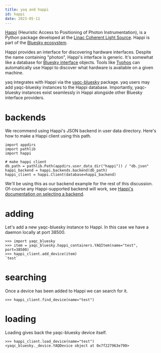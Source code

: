 ```yaml
---
title: yaq and happi
id: happi
date: 2023-05-11
---
```


[Happi](https://github.com/pcdshub/happi) (Heuristic Access to Positioning of Photon Instrumentation), is a Python package developed at the [Linac Coherent Light Source](https://lcls.slac.stanford.edu/).
Happi is part of the [Bluesky ecosystem](https://blueskyproject.io/).

Happi provides an interface for discovering hardware interfaces.
Despite the name containing "photon", Happi's interface is generic.
It's somewhat like a database for [Bluesky interface](https://blueskyproject.io/bluesky/hardware.html) objects.
Tools like [Typhos](https://github.com/pcdshub/typhos) can automatically use Happi to discover what hardware is avaliable on a given machine.

yaq integrates with Happi via the [yaqc-bluesky](https://github.com/bluesky/yaqc-bluesky) package.
yaq users may add yaqc-bluesky instances to the Happi database.
Importantly, yaqc-bluesky instances exist seamlessly in Happi alongside other Bluesky interface providers.

# backends

We recommend using Happi's JSON backend in user data directory.
Here's how to make a Happi client using this path.

```
import appdirs
import pathlib
import happi

# make happi client
db_path = pathlib.Path(appdirs.user_data_dir("happi")) / "db.json"
happi_backend = happi.backends.backend(db_path)
happi_client = happi.Client(database=happi_backend)
```

We'll be using this as our backend example for the rest of this discussion.
Of-course any Happi-supported backend will work, see [Happi's documentation on selecting a backend](https://pcdshub.github.io/happi/client.html#selecting-a-backend).

# adding

Let's add a new yaqc-bluesky instance to Happi.
In this case we have a daemon locally at port 38500.

```
>>> import yaqc_bluesky
>>> item = yaqc_bluesky.happi_containers.YAQItem(name="test", port=38500)
>>> happi_client.add_device(item)
`test`
```

# searching

Once a device has been added to Happi we can search for it.

```
>>> happi_client.find_device(name="test")
```

# loading

Loading gives back the yaqc-bluesky device itself.

```
>>> happi_client.load_device(name="test")
<yaqc_bluesky._device.YAQDevice object at 0x7f227963e790>
```
